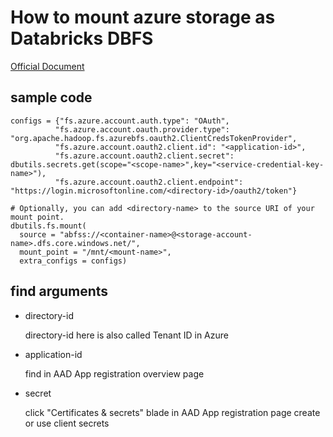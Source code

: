 # How to mount azure storage as Databricks DBFS

[Official Document](https://learn.microsoft.com/en-us/azure/databricks/dbfs/mounts)

## sample code
```
configs = {"fs.azure.account.auth.type": "OAuth",
          "fs.azure.account.oauth.provider.type": "org.apache.hadoop.fs.azurebfs.oauth2.ClientCredsTokenProvider",
          "fs.azure.account.oauth2.client.id": "<application-id>",
          "fs.azure.account.oauth2.client.secret": dbutils.secrets.get(scope="<scope-name>",key="<service-credential-key-name>"),
          "fs.azure.account.oauth2.client.endpoint": "https://login.microsoftonline.com/<directory-id>/oauth2/token"}

# Optionally, you can add <directory-name> to the source URI of your mount point.
dbutils.fs.mount(
  source = "abfss://<container-name>@<storage-account-name>.dfs.core.windows.net/",
  mount_point = "/mnt/<mount-name>",
  extra_configs = configs)
```

## find arguments
* directory-id
    
    directory-id here is also called Tenant ID in Azure

* application-id

    find in AAD App registration overview page

* secret

    click "Certificates & secrets" blade in AAD App registration page
    create or use client secrets
